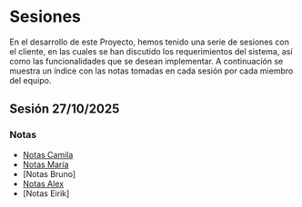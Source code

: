 # Sesiones

En el desarrollo de este Proyecto, hemos tenido una serie de sesiones con el cliente, en las cuales se han discutido los requerimientos del sistema, así como las funcionalidades que se desean implementar. A continuación se muestra un índice con las notas tomadas en cada sesión por cada miembro del equipo.

## Sesión 27/10/2025

### Notas

  * [Notas Camila](/sesiones/27-10-2025/Apuntes%20Camila%20Palma)
  * [Notas María](/sesiones/27-10-2025/Apuntes%20Invidencia%20Maria%20Arróniz%20.md)
  * [Notas Bruno]
  * [Notas Alex](//sesiones/27-10-2025/Apuntes%20Alex%20Borja)
  * [Notas Eirik]
